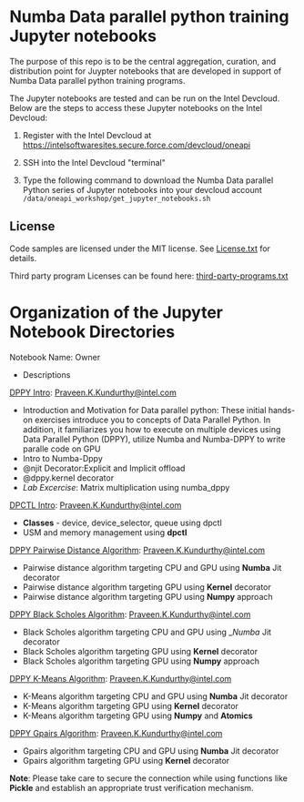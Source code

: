 # Numba Data parallel python training Jupyter notebooks

The purpose of this repo is to be the central aggregation, curation, and
distribution point for Juypter notebooks that are developed in support of
Numba Data parallel python training programs.

The Jupyter notebooks are tested and can be run on the Intel Devcloud. Below
are the steps to access these Jupyter notebooks on the Intel Devcloud:

1. Register with the Intel Devcloud at
   https://intelsoftwaresites.secure.force.com/devcloud/oneapi

2. SSH into the Intel Devcloud "terminal"

3. Type the following command to download the Numba Data parallel Python series of
   Jupyter notebooks into your devcloud account
   `/data/oneapi_workshop/get_jupyter_notebooks.sh`

## License

Code samples are licensed under the MIT license. See
[License.txt](https://github.com/oneapi-src/oneAPI-samples/blob/master/License.txt)
for details.

Third party program Licenses can be found here:
[third-party-programs.txt](https://github.com/oneapi-src/oneAPI-samples/blob/master/third-party-programs.txt)

# Organization of the Jupyter Notebook Directories

Notebook Name: Owner
* Descriptions

[DPPY Intro](01_DPPY_Intro): Praveen.K.Kundurthy@intel.com
* Introduction and Motivation for Data parallel python: These initial hands-on exercises introduce you to concepts of Data Parallel Python. In addition, it familiarizes you how to execute on multiple devices using Data Parallel Python (DPPY), utilize Numba and Numba-DPPY to write paralle code on GPU 
* Intro to Numba-Dppy
* @njit Decorator:Explicit and Implicit offload
* @dppy.kernel decorator
* _Lab Excercise_: Matrix multiplication using numba_dppy

[DPCTL Intro](02_dpctl_Intro): Praveen.K.Kundurthy@intel.com
* __Classes__ - device, device_selector, queue using dpctl
* USM and memory management using __dpctl__

[DPPY Pairwise Distance Algorithm](03_DPPY_Pairwise_Distance): Praveen.K.Kundurthy@intel.com
* Pairwise distance algorithm targeting CPU and GPU using __Numba__ Jit decorator
* Pairwise distance algorithm targeting GPU using __Kernel__ decorator
* Pairwise distance algorithm targeting GPU using __Numpy__ approach

[DPPY Black Scholes Algorithm](04_DPPY_Black_Sholes): Praveen.K.Kundurthy@intel.com
* Black Scholes algorithm targeting CPU and GPU using __Numba_ Jit decorator
* Black Scholes algorithm targeting GPU using __Kernel__ decorator
* Black Scholes algorithm targeting GPU using __Numpy__ approach

[DPPY K-Means Algorithm](05_DPPY_Kmeans): Praveen.K.Kundurthy@intel.com
* K-Means algorithm targeting CPU and GPU using __Numba__ Jit decorator
* K-Means algorithm targeting GPU using __Kernel__ decorator
* K-Means algorithm targeting GPU using __Numpy__ and __Atomics__

[DPPY Gpairs Algorithm](05_DPPY_Gpairs): Praveen.K.Kundurthy@intel.com
* Gpairs algorithm targeting CPU and GPU using __Numba__ Jit decorator
* Gpairs algorithm targeting GPU using __Kernel__ decorator

__Note__: Please take care to secure the connection while using functions like __Pickle__ and establish an appropriate trust verification mechanism.


